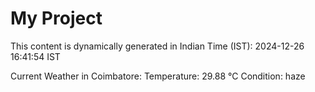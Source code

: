 # My Project

This content is dynamically generated in Indian Time (IST): 2024-12-26 16:41:54 IST


Current Weather in Coimbatore:
Temperature: 29.88 °C
Condition: haze
